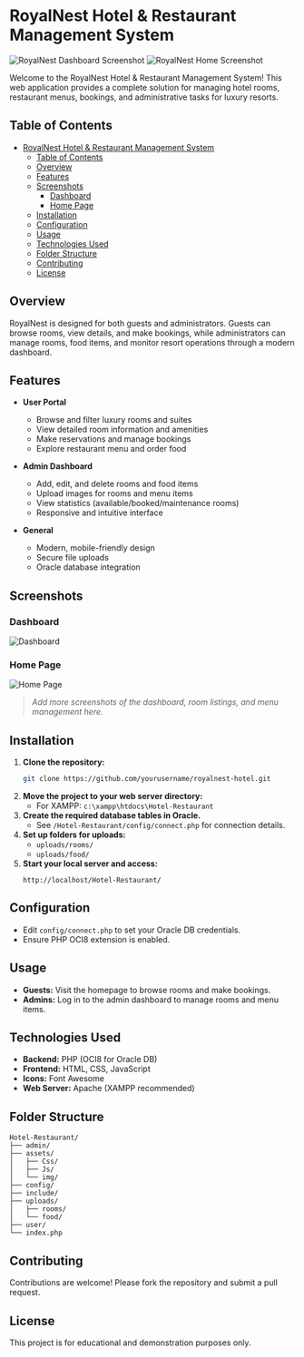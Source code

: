# RoyalNest Hotel & Restaurant Management System

![RoyalNest Dashboard Screenshot](assets/img/dashboard-screenshot.png)
![RoyalNest Home Screenshot](assets/img/home-screenshot.png)

Welcome to the RoyalNest Hotel & Restaurant Management System! This web application provides a complete solution for managing hotel rooms, restaurant menus, bookings, and administrative tasks for luxury resorts.

## Table of Contents

- [RoyalNest Hotel \& Restaurant Management System](#royalnest-hotel--restaurant-management-system)
  - [Table of Contents](#table-of-contents)
  - [Overview](#overview)
  - [Features](#features)
  - [Screenshots](#screenshots)
    - [Dashboard](#dashboard)
    - [Home Page](#home-page)
  - [Installation](#installation)
  - [Configuration](#configuration)
  - [Usage](#usage)
  - [Technologies Used](#technologies-used)
  - [Folder Structure](#folder-structure)
  - [Contributing](#contributing)
  - [License](#license)

## Overview

RoyalNest is designed for both guests and administrators. Guests can browse rooms, view details, and make bookings, while administrators can manage rooms, food items, and monitor resort operations through a modern dashboard.

## Features

- **User Portal**
  - Browse and filter luxury rooms and suites
  - View detailed room information and amenities
  - Make reservations and manage bookings
  - Explore restaurant menu and order food

- **Admin Dashboard**
  - Add, edit, and delete rooms and food items
  - Upload images for rooms and menu items
  - View statistics (available/booked/maintenance rooms)
  - Responsive and intuitive interface

- **General**
  - Modern, mobile-friendly design
  - Secure file uploads
  - Oracle database integration

## Screenshots

### Dashboard

![Dashboard](assets/img/dashboard-screenshot.png)

### Home Page

![Home Page](assets/img/home-screenshot.png)

> _Add more screenshots of the dashboard, room listings, and menu management here._

## Installation

1. **Clone the repository:**
   ```bash
   git clone https://github.com/yourusername/royalnest-hotel.git
   ```
2. **Move the project to your web server directory:**
   - For XAMPP: `c:\xampp\htdocs\Hotel-Restaurant`
3. **Create the required database tables in Oracle.**
   - See `/Hotel-Restaurant/config/connect.php` for connection details.
4. **Set up folders for uploads:**
   - `uploads/rooms/`
   - `uploads/food/`
5. **Start your local server and access:**
   ```
   http://localhost/Hotel-Restaurant/
   ```

## Configuration

- Edit `config/connect.php` to set your Oracle DB credentials.
- Ensure PHP OCI8 extension is enabled.

## Usage

- **Guests:** Visit the homepage to browse rooms and make bookings.
- **Admins:** Log in to the admin dashboard to manage rooms and menu items.

## Technologies Used

- **Backend:** PHP (OCI8 for Oracle DB)
- **Frontend:** HTML, CSS, JavaScript
- **Icons:** Font Awesome
- **Web Server:** Apache (XAMPP recommended)

## Folder Structure

```
Hotel-Restaurant/
├── admin/
├── assets/
│   ├── Css/
│   ├── Js/
│   └── img/
├── config/
├── include/
├── uploads/
│   ├── rooms/
│   └── food/
├── user/
└── index.php
```

## Contributing

Contributions are welcome! Please fork the repository and submit a pull request.

## License

This project is for educational and demonstration purposes only.
